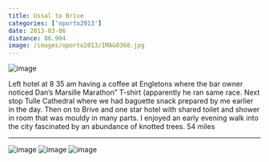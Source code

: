 ```yaml
---
title: Ussal to Brive
categories: ['oporto2013']
date: 2013-03-06
distance: 86.904
image: /images/oporto2013/IMAG0360.jpg
---
```

![image](/images/oporto2013/IMAG0360.jpg)

Left hotel at 8 35 am having a coffee at Engletons where the bar owner noticed Dan’s Marsille Marathon” T-shirt (apparently he ran same race.  Next stop Tulle Cathedral where we had baguette snack prepared by me earlier in the day. Then on to Brive and one star hotel with shared toilet and shower in room that was mouldy in many parts. I enjoyed an early evening walk into the city fascinated by an abundance of knotted trees. 54 miles

---

![image](/images/oporto2013/IMAG0359.jpg)
![image](/images/oporto2013/IMAG0362.jpg)
![image](/images/oporto2013/IMAG0361.jpg)